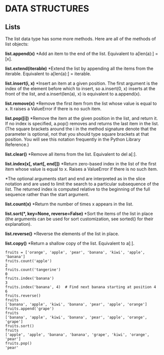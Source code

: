 # DATA STRUCTURES

## Lists

The list data type has some more methods. Here are all of the methods of list objects:

**list.append(x)**
*Add an item to the end of the list. Equivalent to a[len(a):] = [x].

**list.extend(iterable)**
*Extend the list by appending all the items from the iterable. Equivalent to a[len(a):] = iterable.

**list.insert(i, x)**
*Insert an item at a given position. The first argument is the index of the element before which to insert, so a.insert(0, x) inserts at the front of the list, and a.insert(len(a), x) is equivalent to a.append(x).

**list.remove(x)**
*Remove the first item from the list whose value is equal to x. It raises a ValueError if there is no such item.

**list.pop([i])**
*Remove the item at the given position in the list, and return it. If no index is specified, a.pop() removes and returns the last item in the list. (The square brackets around the i in the method signature denote that the parameter is optional, not that you should type square brackets at that position. You will see this notation frequently in the Python Library Reference.)

**list.clear()**
*Remove all items from the list. Equivalent to del a[:].

**list.index(x[, start[, end]])**
*Return zero-based index in the list of the first item whose value is equal to x. Raises a ValueError if there is no such item.

*The optional arguments start and end are interpreted as in the slice notation and are used to limit the search to a particular subsequence of the list. The returned index is computed relative to the beginning of the full sequence rather than the start argument.

**list.count(x)**
*Return the number of times x appears in the list.

**list.sort(*, key=None, reverse=False)**
*Sort the items of the list in place (the arguments can be used for sort customization, see sorted() for their explanation).

**list.reverse()**
*Reverse the elements of the list in place.

**list.copy()**
*Return a shallow copy of the list. Equivalent to a[:].

```
fruits = ['orange', 'apple', 'pear', 'banana', 'kiwi', 'apple', 'banana']
fruits.count('apple')
2
fruits.count('tangerine')
0
fruits.index('banana')
3
fruits.index('banana', 4)  # Find next banana starting at position 4
6
fruits.reverse()
fruits
['banana', 'apple', 'kiwi', 'banana', 'pear', 'apple', 'orange']
fruits.append('grape')
fruits
['banana', 'apple', 'kiwi', 'banana', 'pear', 'apple', 'orange', 'grape']
fruits.sort()
fruits
['apple', 'apple', 'banana', 'banana', 'grape', 'kiwi', 'orange', 'pear']
fruits.pop()
'pear'
```
